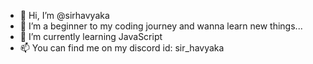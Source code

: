 - 👋 Hi, I’m @sirhavyaka
- 👀 I’m a beginner to my coding journey and wanna learn new things...
- 🌱 I’m currently learning JavaScript
- 📫 You can find me on my discord id: sir_havyaka

<!---
sirhavyaka/sirhavyaka is a ✨ special ✨ repository because its `README.md` (this file) appears on your GitHub profile.
You can click the Preview link to take a look at your changes.
--->
